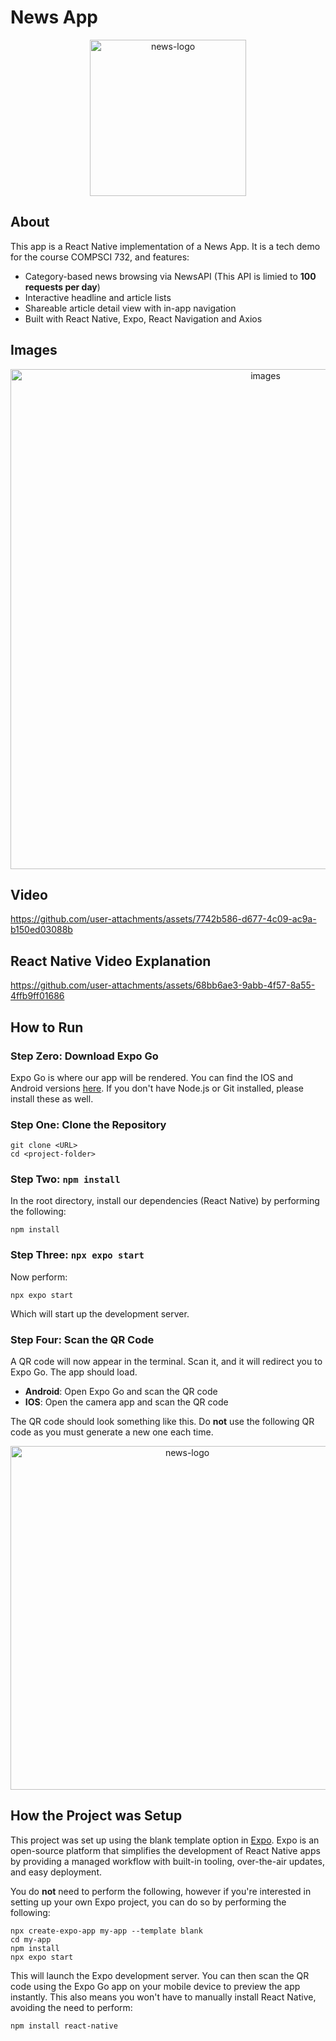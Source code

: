 # News App

<p align="center">
  <img width="250" alt="news-logo" src="https://github.com/user-attachments/assets/68e141ea-093d-407a-bc19-a80084dc89f1">
</p>

## About
This app is a React Native implementation of a News App. It is a tech demo for the course COMPSCI 732, and features:
* Category-based news browsing via NewsAPI (This API is limied to **100 requests per day**)
* Interactive headline and article lists
* Shareable article detail view with in-app navigation
* Built with React Native, Expo, React Navigation and Axios

## Images

<p align="center">
  <img width="800" alt="images" src="https://github.com/user-attachments/assets/5aecf8d5-99f3-41ba-aa90-c59f459f0fb9">
</p>

## Video

https://github.com/user-attachments/assets/7742b586-d677-4c09-ac9a-b150ed03088b

## React Native Video Explanation

https://github.com/user-attachments/assets/68bb6ae3-9abb-4f57-8a55-4ffb9ff01686

## How to Run

### **Step Zero:** Download Expo Go

Expo Go is where our app will be rendered. You can find the IOS and Android versions [here](https://expo.dev/go). 
If you don't have Node.js or Git installed, please install these as well.

### **Step One:** Clone the Repository

```
git clone <URL>
cd <project-folder>
```

### **Step Two:** `npm install`

In the root directory, install our dependencies (React Native) by performing the following:

```
npm install
```

### **Step Three:** `npx expo start`

Now perform:

```
npx expo start
```
Which will start up the development server.

### **Step Four:** Scan the QR Code

A QR code will now appear in the terminal. Scan it, and it will redirect you to Expo Go. The app should load.
* **Android**: Open Expo Go and scan the QR code
* **IOS**: Open the camera app and scan the QR code

The QR code should look something like this. Do **not** use the following QR code as you must generate a new one each time.

<p align="center">
  <img width="550" alt="news-logo" src="https://github.com/user-attachments/assets/234711de-99de-46db-bb84-0d12da25fea9">
</p>

## How the Project was Setup

This project was set up using the blank template option in [Expo](https://expo.dev/). Expo is an open-source platform that simplifies the development of React Native apps by providing a managed workflow with built-in tooling, over-the-air updates, and easy deployment.

You do **not** need to perform the following, however if you're interested in setting up your own Expo project, you can do so by performing the following:

```
npx create-expo-app my-app --template blank
cd my-app
npm install
npx expo start
```

This will launch the Expo development server. You can then scan the QR code using the Expo Go app on your mobile device to preview the app instantly. This also means you won't have to manually install React Native, avoiding the need to perform:

```
npm install react-native
```
